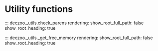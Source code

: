 # Utility functions

::: deczoo._utils.check_parens
    rendering:
        show_root_full_path: false
        show_root_heading: true

::: deczoo._utils._get_free_memory
    rendering:
        show_root_full_path: false
        show_root_heading: true
